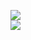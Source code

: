 [![](https://img.shields.io/badge/Made%20With-Github%20Spray-lightgrey.svg?style=for-the-badge&logo=github)](https://github.com/Annihil/github-spray#24467)  
[![](https://i.imgur.com/2DrTn0Z.gif)](https://github.com/Annihil/github-spray)